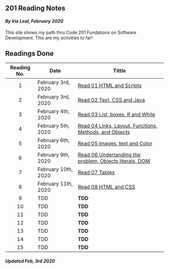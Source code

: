 ## 201 Reading Notes

#### _By Iris Leal, February 2020_


This site shows my path thru Code 201 Fundations on Software Development. This are my activities to far!


## Readings Done

|Reading No.|Date|Tittle|
| :-------: |----|------|
|1| February 3rd, 2020| [Read 01 HTML and Scripts](class-01.md) |
|2| February 3rd, 2020| [Read 02 Text, CSS and Java](class-02.md)|
|3|February 4th, 2020| [Read 03 List, boxes, If and While](class-03.md)|
|4| February 5th, 2020 |[Read 04 Links, Layout, Functions, Methods, and Objects](class-04.md)|
|5|February 6th, 2020 | [Read 05 Images, text and Color](class-05.md) |  
|6|February 9th, 2020 |[Read 06 Undertanding the problem, Objects literals, DOM](class-06.md) |
|7|February 10th, 2020|  [Read 07 Tables ](class-07.md) |
|8|February 11th, 2020|  [Read 08 HTML and CSS ](class-08.md) |
|9|TDD|**TDD**|
|10|TDD|**TDD**|
|11|TDD|**TDD**|
|12|TDD|**TDD**|
|13|TDD|**TDD**|
|14|TDD|**TDD**|
|15|TDD|**TDD**|



##### _Updated Feb, 3rd 2020_
